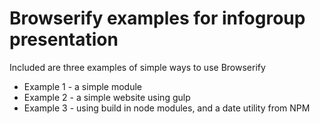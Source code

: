 Browserify examples for infogroup presentation
=================

Included are three examples of simple ways to use Browserify

* Example 1 - a simple module
* Example 2 - a simple website using gulp
* Example 3 - using build in node modules, and a date utility from NPM